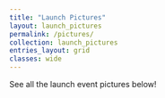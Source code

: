 ```yaml
---
title: "Launch Pictures"
layout: launch_pictures
permalink: /pictures/
collection: launch_pictures
entries_layout: grid
classes: wide
---
```


See all the launch event pictures below!
